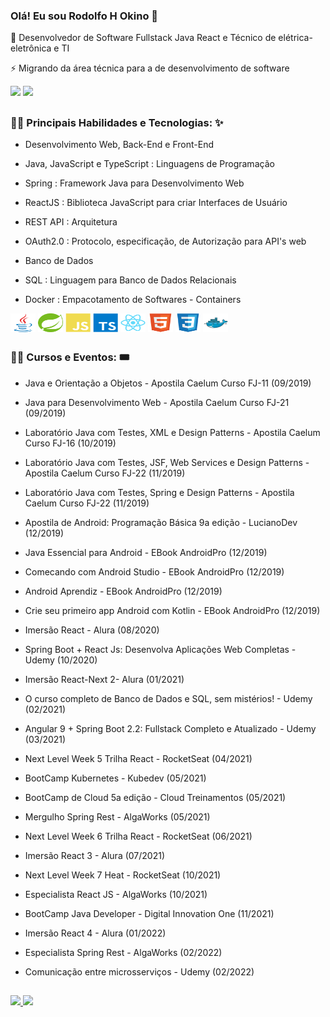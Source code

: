 ### Olá! Eu sou Rodolfo H Okino 👋

🔭 Desenvolvedor de Software Fullstack Java React e Técnico de elétrica-eletrônica e TI

⚡ Migrando da área técnica para a de desenvolvimento de software

<div>
  <a href = "mailto:hioktec@gmail.com"><img src="https://img.shields.io/badge/-Gmail-%23333?style=for-the-badge&logo=gmail&logoColor=white" target="_blank"></a>
  <a href="https://www.linkedin.com/in/rodolfoHokino" target="_blank"><img src="https://img.shields.io/badge/-LinkedIn-%230077B5?style=for-the-badge&logo=linkedin&logoColor=white" target="_blank"></a>
</div>

##

### 🧑‍💻 Principais Habilidades e Tecnologias: ✨

- Desenvolvimento Web, Back-End e Front-End

- Java, JavaScript e TypeScript : Linguagens de Programação

- Spring : Framework Java para Desenvolvimento Web

- ReactJS :  Biblioteca JavaScript para criar Interfaces de Usuário

- REST API : Arquitetura

- OAuth2.0 : Protocolo, especificação, de Autorização para API's web

- Banco de Dados

- SQL : Linguagem para Banco de Dados Relacionais

- Docker : Empacotamento de Softwares - Containers

<div style="display: inline_block">
  <img align="center" alt="Rudolf-Java" height="30" width="40" src="https://raw.githubusercontent.com/devicons/devicon/master/icons/java/java-original.svg">
  <img align="center" alt="Rudolf-Spring" height="30" width="40" src="https://raw.githubusercontent.com/devicons/devicon/master/icons/spring/spring-original.svg">
  <img align="center" alt="Rudolf-Js" height="30" width="40" src="https://raw.githubusercontent.com/devicons/devicon/master/icons/javascript/javascript-plain.svg">
  <img align="center" alt="Rudolf-Ts" height="30" width="40" src="https://raw.githubusercontent.com/devicons/devicon/master/icons/typescript/typescript-plain.svg">
  <img align="center" alt="Rudolf-React" height="30" width="40" src="https://raw.githubusercontent.com/devicons/devicon/master/icons/react/react-original.svg">
  <img align="center" alt="Rudolf-HTML" height="30" width="40" src="https://raw.githubusercontent.com/devicons/devicon/master/icons/html5/html5-original.svg">
  <img align="center" alt="Rudolf-CSS" height="30" width="40" src="https://raw.githubusercontent.com/devicons/devicon/master/icons/css3/css3-original.svg">
  <img align="center" alt="Rudolf-Docker" height="30" width="40" src="https://raw.githubusercontent.com/devicons/devicon/master/icons/docker/docker-original.svg">
</div>

##

### 🧑‍🎓 Cursos e Eventos: 🎟️

- Java e Orientação a Objetos - Apostila Caelum Curso FJ-11 (09/2019)

- Java para Desenvolvimento Web - Apostila Caelum Curso FJ-21 (09/2019)

- Laboratório Java com Testes, XML e Design Patterns - Apostila Caelum Curso FJ-16 (10/2019)

- Laboratório Java com Testes, JSF, Web Services e Design Patterns - Apostila Caelum Curso FJ-22 (11/2019)

- Laboratório Java com Testes, Spring e Design Patterns - Apostila Caelum Curso FJ-22 (11/2019)

- Apostila de Android: Programação Básica 9a edição - LucianoDev (12/2019)

- Java Essencial para Android - EBook AndroidPro (12/2019)

- Comecando com Android Studio - EBook AndroidPro (12/2019)

- Android Aprendiz - EBook AndroidPro (12/2019)

- Crie seu primeiro app Android com Kotlin - EBook AndroidPro (12/2019)

- Imersão React - Alura (08/2020)

- Spring Boot + React Js: Desenvolva Aplicações Web Completas - Udemy (10/2020)

- Imersão React-Next 2- Alura (01/2021)

- O curso completo de Banco de Dados e SQL, sem mistérios! - Udemy (02/2021) 

- Angular 9 + Spring Boot 2.2: Fullstack Completo e Atualizado - Udemy (03/2021)

- Next Level Week 5 Trilha React - RocketSeat (04/2021)

- BootCamp Kubernetes - Kubedev (05/2021)

- BootCamp de Cloud 5a edição - Cloud Treinamentos (05/2021)

- Mergulho Spring Rest - AlgaWorks (05/2021)

- Next Level Week 6 Trilha React - RocketSeat (06/2021)

- Imersão React 3 - Alura (07/2021)

- Next Level Week 7 Heat - RocketSeat (10/2021)

- Especialista React JS - AlgaWorks (10/2021)

- BootCamp Java Developer - Digital Innovation One (11/2021)

- Imersão React 4 - Alura (01/2022)

- Especialista Spring Rest - AlgaWorks (02/2022)

- Comunicação entre microsserviços - Udemy (02/2022)

##

<div>
  <a href="https://github.com/rodolfoHOk">
  <img height="180em" src="https://github-readme-stats.vercel.app/api?username=rodolfoHOk&show_icons=true&theme=github_dark&include_all_commits=true&count_private=true"/>
  <img height="180em" src="https://github-readme-stats.vercel.app/api/top-langs/?username=rodolfoHOk&layout=compact&langs_count=7&theme=github_dark"/>
  </a>
</div>
